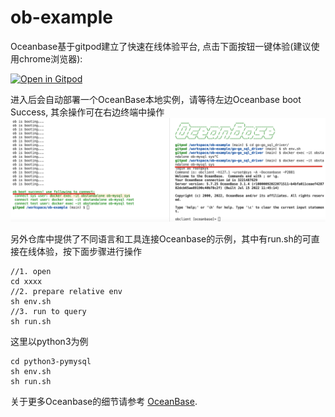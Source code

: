 # ob-example
Oceanbase基于gitpod建立了快速在线体验平台, 点击下面按钮一键体验(建议使用chrome浏览器):

[![Open in Gitpod](https://gitpod.io/button/open-in-gitpod.svg)](https://gitpod.io/#https://github.com/akaError/ob-example)

进入后会自动部署一个OceanBase本地实例，请等待左边Oceanbase boot Success, 其余操作可在右边终端中操作
![示意图](./tools/scripts/gitpod1.png)

另外仓库中提供了不同语言和工具连接Oceanbase的示例，其中有run.sh的可直接在线体验，按下面步骤进行操作
```
//1. open 
cd xxxx
//2. prepare relative env
sh env.sh
//3. run to query
sh run.sh
```
这里以python3为例
```
cd python3-pymysql
sh env.sh
sh run.sh
```

关于更多Oceanbase的细节请参考 [OceanBase](https://open.oceanbase.com).

